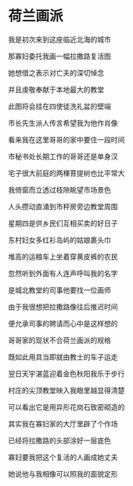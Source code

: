    

# 荷兰画派

我是初次来到这座临近北海的城市

那寡妇委托我画一幅拉撒路复活图

她想借之表示对亡夫的深切悼念

并且虔敬奉献于本地最大的教堂

此图将会挂在四使徒洗礼盆的壁端

市长先生派人传言希望我为他作肖像

看来我在这里哥哥的家中要住一段时间

市秘书处长期工作的哥哥还是单身汉

宅子很大前庭的两棵菩提树也比平常大

我倚窗而立透过枝隙眺望市场景色

人头攒动直涌到市秤房旁边教堂周围

星期四是供乡民们互相买卖的好日子

东村妇女多红衫岛屿的姑娘裹头巾

堆高的运粮车上坐着穿黄皮裤的农民

忽然听到外面有人连声呼叫我的名字

是城北教堂的司事他要找一位画师

由于我很想把拉撒路像往后推迟时间

便允承司事的聘请而心中是这样想的

哥哥家的现状不合荷兰画派的规格

既如此用具当即就由教士的车子运走

翌日天宇湛蓝迎着金色秋阳我乐于步行

村庄的尖顶教堂映入我眼里越显得清楚

可以看出它是用异形花岗石致密砌造的

其实我在寡妇家的大厅里辟了个作场

已经将拉撒路的头部涂好一层底色

寡妇要我把这个复活的人画成她丈夫

她说他与我相像可以照我的面貌定形